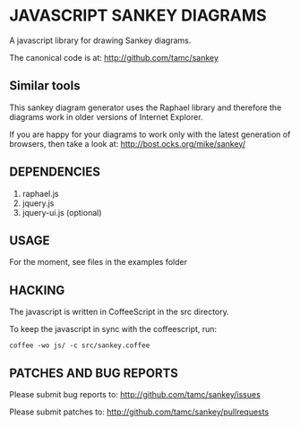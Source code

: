 # JAVASCRIPT SANKEY DIAGRAMS

A javascript library for drawing Sankey diagrams. 

The canonical code is at:
http://github.com/tamc/sankey

## Similar tools

This sankey diagram generator uses the Raphael library and therefore the diagrams work in older versions of Internet Explorer.

If you are happy for your diagrams to work only with the latest generation of browsers, then take a look at:
http://bost.ocks.org/mike/sankey/

## DEPENDENCIES

1. raphael.js
2. jquery.js
3. jquery-ui.js (optional)

## USAGE

For the moment, see files in the examples folder

## HACKING

The javascript is written in CoffeeScript in the src directory.

To keep the javascript in sync with the coffeescript, run:

    coffee -wo js/ -c src/sankey.coffee

## PATCHES AND BUG REPORTS

Please submit bug reports to:
http://github.com/tamc/sankey/issues

Please submit patches to:
http://github.com/tamc/sankey/pullrequests


